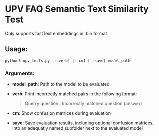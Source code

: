 # UPV FAQ Semantic Text Similarity Test

Only supports fastText embeddings in .bin format

## Usage:

    python3 upv_tests.py [--verb] [--cm] [--save] model_path
  
### Arguments:

- **model_path**: Path to the model to be evaluated

- **verb**: Print incorrectly matched pairs in the following format:

    > Querry question : Incorrectly matched question (answer)

- **cm**: Show confusion matrices during evaluation

- **save**: Save evaluation results, including optional confusion matrices, into an adequatly named subfolder next to the evaluated model
